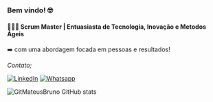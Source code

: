 ### Bem vindo!  🤓

#### 👨🏽‍💻 **Scrum Master | Entuasiasta de Tecnologia, Inovação e Metodos Ágeis**

➡️ com uma abordagem focada em pessoas e resultados!

_Contato;_

[![LinkedIn](https://img.shields.io/badge/LinkedIn-0077B5?style=for-the-badge&logo=linkedin&logoColor=white)](https://www.linkedin.com/in/itmateusbruno/)
[![Whatsapp](https://img.shields.io/badge/WhatsApp-25D366?style=for-the-badge&logo=whatsapp&logoColor=white)](https://wa.me/5571993121470?text=Ol%C3%A1%2C+Mateus%21+Encontrei+seu+contato+no+GitHub+%3D%29)

![GitMateusBruno GitHub stats](https://github-readme-stats.vercel.app/api?username=GitMateusBruno&show_icons=true&theme=highcontrast)


</br>

